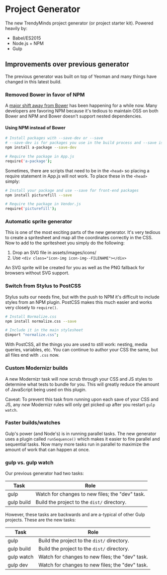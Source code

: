 # Project Generator
The new TrendyMinds project generator (or project starter kit). Powered heavily by:

* Babel/ES2015
* Node.js + NPM
* Gulp

## Improvements over previous generator
The previous generator was built on top of Yeoman and many things have changed in this latest build.

### Removed Bower in favor of NPM
A [major shift away from Bower](https://gofore.com/ohjelmistokehitys/stop-using-bower/) has been happening for a while now. Many developers are favoring NPM because it's tedious to maintain OSS on both Bower and NPM and Bower doesn't support nested dependencies.

#### Using NPM instead of Bower
```sh
# Install packages with --save-dev or --save
# --save-dev is for packages you use in the build process and --save is for front-end packages like jQuery or Picturefill
npm install a-package --save-dev

# Require the package in App.js
require('a-package');
```
Sometimes, there are scripts that need to be in the `<head>` so placing a require statement in App.js will not work. To place these in the `<head>` simply:

```sh
# Install your package and use --save for front-end packages
npm install picturefill --save

# Require the package in Vendor.js
require('picturefill');
```

### Automatic sprite generator
This is one of the most exciting parts of the new generator. It's very tedious to create a spritesheet and map all the coordinates correctly in the CSS. Now to add to the spritesheet you simply do the following:

1. Drop an SVG file in assets/images/icons/
2. Use `<div class="icon-img icon-img--FILENAME"></div>`

An SVG sprite will be created for you as well as the PNG fallback for browsers without SVG support.

### Switch from Stylus to PostCSS
Stylus suits our needs fine, but with the push to NPM it's difficult to include styles from an NPM plugin. PostCSS makes this much easier and works very closely to `require()`.

```sh
# Install Normalize.css
npm install normalize.css --save

# Include it in the main stylesheet
@import "normalize.css";
```

With PostCSS, all the things you are used to still work: nesting, media queries, variables, etc. You can continue to author your CSS the same, but all files end with `.css` now.

### Custom Modernizr builds
A new Modernizr task will now scrub through your CSS and JS styles to determine what tests to bundle for you. This will greatly reduce the amount of JavaScript being used on this plugin.

Caveat: To prevent this task from running upon each save of your CSS and JS, any _new_ Modernizr rules will only get picked up after you restart `gulp watch`.

### Faster builds/watches
Gulp's power (and Node's) is in running parallel tasks. The new generator uses a plugin called `runSequence()` which makes it easier to fire parallel and sequential tasks. Now many more tasks run in parallel to maximize the amount of work that can happen at once.

### gulp vs. gulp watch
Our previous generator had two tasks:

| Task       | Role                                              |
|------------|---------------------------------------------------|
| gulp       | Watch for changes to new files; the "dev" task.   |
| gulp build | Build the project to the `dist/` directory.       |

However, these tasks are backwards and are a-typical of other Gulp projects. These are the new tasks:

| Task       | Role                                              |
|------------|---------------------------------------------------|
| gulp       | Build the project to the `dist/` directory.       |
| gulp build | Build the project to the `dist/` directory.       |
| gulp watch | Watch for changes to new files; the "dev" task.   |
| gulp dev   | Watch for changes to new files; the "dev" task.   |
